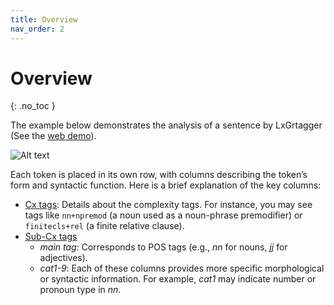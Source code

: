 ```yaml
---
title: Overview
nav_order: 2
---
```


# Overview
{: .no_toc }


The example below demonstrates the analysis of a sentence by LxGrtagger (See the [web demo](https://kristopherkyle.pythonanywhere.com/)).

![Alt text](https://lcr-ads-lab.github.io/LxGrTagger-Documentation/example.png)

Each token is placed in its own row, with columns describing the token’s form and syntactic function. Here is a brief explanation of the key columns:

- [Cx tags](../cx%20tags): Details about the complexity tags. For instance, you may see tags like `nn+npremod` (a noun used as a noun-phrase premodifier) or `finitecls+rel` (a finite relative clause).
- [Sub-Cx tags](../sub-cx%20tags)
   - *main tag*: Corresponds to POS tags (e.g., *nn* for nouns, *jj* for adjectives).  
   - *cat1-9*: Each of these columns provides more specific morphological or syntactic information. For example, *cat1* may indicate number or pronoun type in *nn*.



